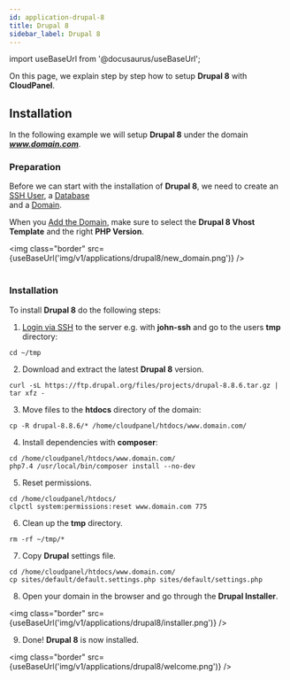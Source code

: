 ```yaml
---
id: application-drupal-8
title: Drupal 8
sidebar_label: Drupal 8
---
```


import useBaseUrl from '@docusaurus/useBaseUrl';

On this page, we explain step by step how to setup **Drupal 8** with **CloudPanel**.

## Installation

In the following example we will setup **Drupal 8** under the domain ***www.domain.com***.

### Preparation

Before we can start with the installation of **Drupal 8**, we need to create an [SSH User](users#adding-a-user), a [Database](databases#adding-a-database) <br />
and a [Domain](domains#adding-a-domain).

When you [Add the Domain](domains#adding-a-domain), make sure to select the **Drupal 8 Vhost Template** and the right **PHP Version**.

<img class="border" src={useBaseUrl('img/v1/applications/drupal8/new_domain.png')} /> <br /><br />

### Installation

To install **Drupal 8** do the following steps:

1. [Login via SSH](users#ssh-login) to the server e.g. with **john-ssh** and go to the users **tmp** directory:

```
cd ~/tmp
```

2. Download and extract the latest **Drupal 8** version.

```
curl -sL https://ftp.drupal.org/files/projects/drupal-8.8.6.tar.gz | tar xfz -
```

3. Move files to the **htdocs** directory of the domain:

```
cp -R drupal-8.8.6/* /home/cloudpanel/htdocs/www.domain.com/
```

4. Install dependencies with **composer**:

```
cd /home/cloudpanel/htdocs/www.domain.com/
php7.4 /usr/local/bin/composer install --no-dev
```

5. Reset permissions.

```
cd /home/cloudpanel/htdocs/
clpctl system:permissions:reset www.domain.com 775
```

6. Clean up the **tmp** directory.

```
rm -rf ~/tmp/*
```

7. Copy **Drupal** settings file.

```
cd /home/cloudpanel/htdocs/www.domain.com/
cp sites/default/default.settings.php sites/default/settings.php
```

8. Open your domain in the browser and go through the **Drupal Installer**.

<img class="border" src={useBaseUrl('img/v1/applications/drupal8/installer.png')} /> 

9. Done! **Drupal 8** is now installed.

<img class="border" src={useBaseUrl('img/v1/applications/drupal8/welcome.png')} /> 